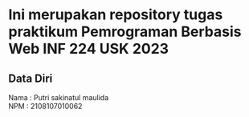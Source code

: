 # Ini merupakan repository tugas praktikum Pemrograman Berbasis Web INF 224 USK 2023

## Data Diri

Nama : Putri sakinatul maulida<br>
NPM : 2108107010062 